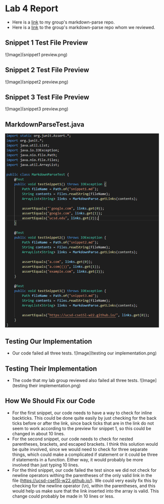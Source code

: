 # Lab 4 Report
- Here is a [link](https://github.com/ezhou413/markdown-parse) to my group's markdown-parse repo.
- Here is a [link](https://github.com/sm52/markdown-parse) to the group's markdown-parse repo whom we reviewed.
## Snippet 1 Test File Preview
![Image](snippet1 preview.png)
## Snippet 2 Test File Preview
![Image](snippet2 preview.png)
## Snippet 3 Test File Preview
![Image](snippet3 preview.png)
## MarkdownParseTest.java
![Image](markdownparsetest.png)
## Testing Our Implementation
- Our code failed all three tests.
![Image](testing our implementation.png)
## Testing Their Implementation
- The code that my lab group reviewed also failed all three tests.
![Image](testing their implementation.png)
## How We Should Fix our Code
- For the first snippet, our code needs to have a way to check for inline backticks. This could be done quite easily by just checking for the back ticks before or after the link, since back ticks that are in the link do not seem to work according to the preview for snippet 1, so this could be changed in about 10 lines.
- For the second snippet, our code needs to check for nested parentheses, brackets, and escaped brackets.  I think this solution would be quite involved, since we would need to check for three separate things, which could make a complicated if statement or it could be three if statements in a function.  Either way, it would probably be more involved than just typing 10 lines.
- For the third snippet, our code failed the test since we did not check for newline operators withing the parentheses of the only valid link in the file (https://ucsd-cse15l-w22.github.io/). We could very easily fix this by checking for the newline operator (\n), within the parentheses, and this would help us make sure that the link inserted into the array is valid. This change could probably be made in 10 lines or less.